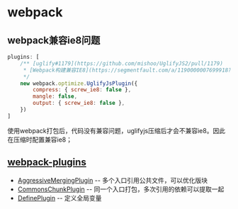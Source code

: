 # webpack

## webpack兼容ie8问题

```js
plugins: [
    /** [uglify#1179](https://github.com/mishoo/UglifyJS2/pull/1179)
     * [Webpack构建兼容IE8](https://segmentfault.com/a/1190000007699918?winzoom=1)
     */
    new webpack.optimize.UglifyJsPlugin({
        compress: { screw_ie8: false },
        mangle: false,
        output: { screw_ie8: false },
    })
]
```

使用webpack打包后，代码没有兼容问题，uglifyjs压缩后才会不兼容ie8。因此在压缩时配置兼容ie8；

## [webpack-plugins](https://github.com/webpack/webpack/tree/master/examples)

+ [AggressiveMergingPlugin](https://github.com/webpack/webpack/tree/master/examples/aggressive-merging) -- 多个入口引用公共文件，可以优化版块
+ [CommonsChunkPlugin](https://github.com/webpack/webpack/tree/master/examples/common-chunk-and-vendor-chunk) -- 同一个入口打包，多次引用的依赖可以提取一起
+ [DefinePlugin](https://github.com/webpack/webpack/tree/master/examples/multi-compiler) -- 定义全局变量

